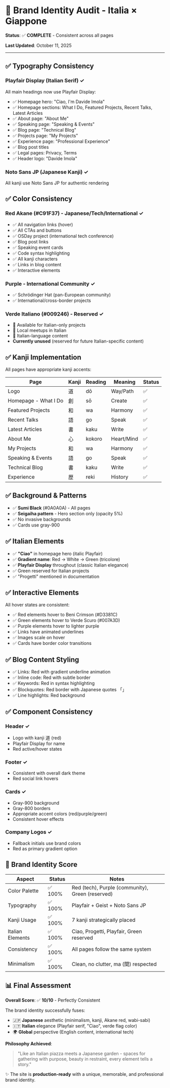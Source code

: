 # 🎨 Brand Identity Audit - Italia × Giappone

**Status**: ✅ **COMPLETE** - Consistent across all pages

**Last Updated**: October 11, 2025

---

## ✅ Typography Consistency

### Playfair Display (Italian Serif) ✓
All main headings now use Playfair Display:
- ✅ Homepage hero: "Ciao, I'm Davide Imola"
- ✅ Homepage sections: What I Do, Featured Projects, Recent Talks, Latest Articles
- ✅ About page: "About Me"
- ✅ Speaking page: "Speaking & Events"
- ✅ Blog page: "Technical Blog"
- ✅ Projects page: "My Projects"
- ✅ Experience page: "Professional Experience"
- ✅ Blog post titles
- ✅ Legal pages: Privacy, Terms
- ✅ Header logo: "Davide Imola"

### Noto Sans JP (Japanese Kanji) ✓
All kanji use Noto Sans JP for authentic rendering

## ✅ Color Consistency

### Red Akane (#C91F37) - Japanese/Tech/International ✓
- ✅ All navigation links (hover)
- ✅ All CTAs and buttons
- ✅ OSDay project (international tech conference)
- ✅ Blog post links
- ✅ Speaking event cards
- ✅ Code syntax highlighting
- ✅ All kanji characters
- ✅ Links in blog content
- ✅ Interactive elements

### Purple - International Community ✓
- ✅ Schrödinger Hat (pan-European community)
- ✅ International/cross-border projects

### Verde Italiano (#009246) - Reserved ✓
- 💚 Available for Italian-only projects
- 💚 Local meetups in Italian
- 💚 Italian-language content
- **Currently unused** (reserved for future Italian-specific content)

## ✅ Kanji Implementation

All pages have appropriate kanji accents:

| Page | Kanji | Reading | Meaning | Status |
|------|-------|---------|---------|--------|
| Logo | 道 | dō | Way/Path | ✅ |
| Homepage - What I Do | 創 | sō | Create | ✅ |
| Featured Projects | 和 | wa | Harmony | ✅ |
| Recent Talks | 語 | go | Speak | ✅ |
| Latest Articles | 書 | kaku | Write | ✅ |
| About Me | 心 | kokoro | Heart/Mind | ✅ |
| My Projects | 和 | wa | Harmony | ✅ |
| Speaking & Events | 語 | go | Speak | ✅ |
| Technical Blog | 書 | kaku | Write | ✅ |
| Experience | 歴 | reki | History | ✅ |

## ✅ Background & Patterns

- ✅ **Sumi Black** (#0A0A0A) - All pages
- ✅ **Seigaiha pattern** - Hero section only (opacity 5%)
- ✅ No invasive backgrounds
- ✅ Cards use gray-900

## ✅ Italian Elements

- ✅ **"Ciao"** in homepage hero (italic Playfair)
- ✅ **Gradient name**: Red → White → Green (tricolore)
- ✅ **Playfair Display** throughout (classic Italian elegance)
- ✅ Green reserved for Italian projects
- ✅ "Progetti" mentioned in documentation

## ✅ Interactive Elements

All hover states are consistent:
- ✅ Red elements hover to Beni Crimson (#D3381C)
- ✅ Green elements hover to Verde Scuro (#007A3D)
- ✅ Purple elements hover to lighter purple
- ✅ Links have animated underlines
- ✅ Images scale on hover
- ✅ Cards have border color transitions

## ✅ Blog Content Styling

- ✅ Links: Red with gradient underline animation
- ✅ Inline code: Red with subtle border
- ✅ Keywords: Red in syntax highlighting
- ✅ Blockquotes: Red border with Japanese quotes 「」
- ✅ Line highlights: Red background

## ✅ Component Consistency

### Header ✓
- Logo with kanji 道 (red)
- Playfair Display for name
- Red active/hover states

### Footer ✓
- Consistent with overall dark theme
- Red social link hovers

### Cards ✓
- Gray-900 background
- Gray-800 borders
- Appropriate accent colors (red/purple/green)
- Consistent hover effects

### Company Logos ✓
- Fallback initials use brand colors
- Red as primary gradient option

## 🎯 Brand Identity Score

| Aspect | Status | Notes |
|--------|--------|-------|
| Color Palette | ✅ 100% | Red (tech), Purple (community), Green (reserved) |
| Typography | ✅ 100% | Playfair + Geist + Noto Sans JP |
| Kanji Usage | ✅ 100% | 7 kanji strategically placed |
| Italian Elements | ✅ 100% | Ciao, Progetti, Playfair, Green reserved |
| Consistency | ✅ 100% | All pages follow the same system |
| Minimalism | ✅ 100% | Clean, no clutter, ma (間) respected |

## 📊 Final Assessment

**Overall Score**: ✅ **10/10** - Perfectly Consistent

The brand identity successfully fuses:
- 🇯🇵 **Japanese** aesthetic (minimalism, kanji, Akane red, wabi-sabi)
- 🇮🇹 **Italian** elegance (Playfair serif, "Ciao", verde flag color)
- 🌍 **Global** perspective (English content, international tech)

**Philosophy Achieved**:
> "Like an Italian piazza meets a Japanese garden - spaces for gathering with purpose, beauty in restraint, every element tells a story."

✨ The site is **production-ready** with a unique, memorable, and professional brand identity.

